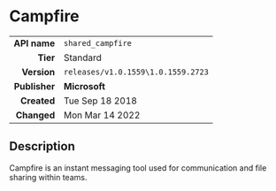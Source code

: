 # Campfire
| | |
|-:|-|
|**API name**|`shared_campfire`|
|**Tier**|Standard|
|**Version**|`releases/v1.0.1559\1.0.1559.2723`|
|**Publisher**|**Microsoft**|
|**Created**|Tue Sep 18 2018|
|**Changed**|Mon Mar 14 2022|

## Description
Campfire is an instant messaging tool used for communication and file sharing within teams.
